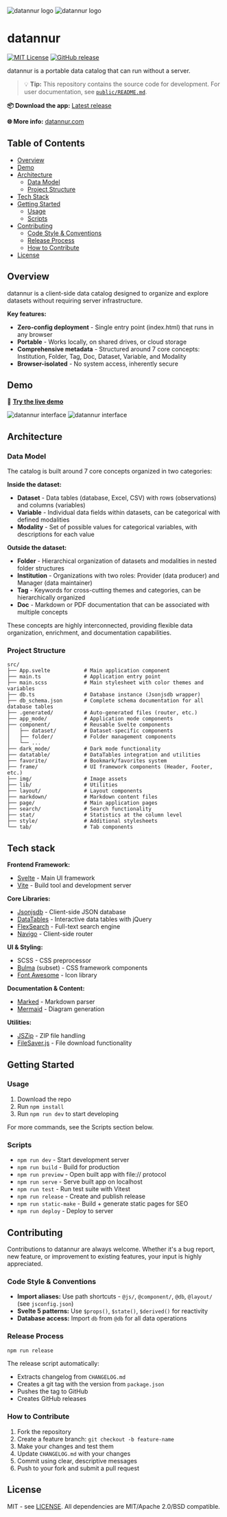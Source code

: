 ![datannur logo](./public/assets/main_banner_dark.png#gh-dark-mode-only)
![datannur logo](./public/assets/main_banner.png#gh-light-mode-only)

# datannur

[![MIT License](https://img.shields.io/badge/License-MIT-yellow.svg)](https://opensource.org/licenses/MIT)
[![GitHub release](https://img.shields.io/github/v/release/bassim-matar/datannur?color=blue)](https://github.com/bassim-matar/datannur/releases)

datannur is a portable data catalog that can run without a server.

> 💡 **Tip:** This repository contains the source code for development. For user documentation, see [`public/README.md`](./public/README.md).

**📦 Download the app:** [Latest release](https://github.com/bassim-matar/datannur/releases/latest/download/datannur-app-latest.zip)

**🌐 More info:** [datannur.com](https://datannur.com)

## Table of Contents

- [Overview](#overview)
- [Demo](#demo)
- [Architecture](#architecture)
  - [Data Model](#data-model)
  - [Project Structure](#project-structure)
- [Tech Stack](#tech-stack)
- [Getting Started](#getting-started)
  - [Usage](#usage)
  - [Scripts](#scripts)
- [Contributing](#contributing)
  - [Code Style & Conventions](#code-style--conventions)
  - [Release Process](#release-process)
  - [How to Contribute](#how-to-contribute)
- [License](#license)

## Overview

datannur is a client-side data catalog designed to organize and explore datasets without requiring server infrastructure.

**Key features:**

- **Zero-config deployment** - Single entry point (index.html) that runs in any browser
- **Portable** - Works locally, on shared drives, or cloud storage
- **Comprehensive metadata** - Structured around 7 core concepts: Institution, Folder, Tag, Doc, Dataset, Variable, and Modality
- **Browser-isolated** - No system access, inherently secure

## Demo

🚀 **[Try the live demo](https://bassim-matar.github.io/datannur/)**

![datannur interface](./public/assets/about_page/dossier_sitg_tab_dataset_dark.webp#gh-dark-mode-only)
![datannur interface](./public/assets/about_page/dossier_sitg_tab_dataset.webp#gh-light-mode-only)

## Architecture

### Data Model

The catalog is built around 7 core concepts organized in two categories:

**Inside the dataset:**

- **Dataset** - Data tables (database, Excel, CSV) with rows (observations) and columns (variables)
- **Variable** - Individual data fields within datasets, can be categorical with defined modalities
- **Modality** - Set of possible values for categorical variables, with descriptions for each value

**Outside the dataset:**

- **Folder** - Hierarchical organization of datasets and modalities in nested folder structures
- **Institution** - Organizations with two roles: Provider (data producer) and Manager (data maintainer)
- **Tag** - Keywords for cross-cutting themes and categories, can be hierarchically organized
- **Doc** - Markdown or PDF documentation that can be associated with multiple concepts

These concepts are highly interconnected, providing flexible data organization, enrichment, and documentation capabilities.

### Project Structure

```
src/
├── App.svelte           # Main application component
├── main.ts              # Application entry point
├── main.scss            # Main stylesheet with color themes and variables
├── db.ts                # Database instance (Jsonjsdb wrapper)
├── db_schema.json       # Complete schema documentation for all database tables
├── .generated/          # Auto-generated files (router, etc.)
├── app_mode/            # Application mode components
├── component/           # Reusable Svelte components
│   ├── dataset/         # Dataset-specific components
│   ├── folder/          # Folder management components
│   └── ...
├── dark_mode/           # Dark mode functionality
├── datatable/           # DataTables integration and utilities
├── favorite/            # Bookmark/favorites system
├── frame/               # UI framework components (Header, Footer, etc.)
├── img/                 # Image assets
├── lib/                 # Utilities
├── layout/              # Layout components
├── markdown/            # Markdown content files
├── page/                # Main application pages
├── search/              # Search functionality
├── stat/                # Statistics at the column level
├── style/               # Additional stylesheets
└── tab/                 # Tab components
```

## Tech stack

**Frontend Framework:**

- [Svelte](https://github.com/sveltejs/svelte) - Main UI framework
- [Vite](https://github.com/vitejs/vite) - Build tool and development server

**Core Libraries:**

- [Jsonjsdb](https://github.com/bassim-matar/jsonjsdb) - Client-side JSON database
- [DataTables](https://datatables.net) - Interactive data tables with jQuery
- [FlexSearch](https://github.com/nextapps-de/flexsearch) - Full-text search engine
- [Navigo](https://github.com/krasimir/navigo) - Client-side router

**UI & Styling:**

- SCSS - CSS preprocessor
- [Bulma](https://github.com/jgthms/bulma) (subset) - CSS framework components
- [Font Awesome](https://fontawesome.com) - Icon library

**Documentation & Content:**

- [Marked](https://github.com/markedjs/marked) - Markdown parser
- [Mermaid](https://github.com/mermaid-js/mermaid) - Diagram generation

**Utilities:**

- [JSZip](https://github.com/Stuk/jszip) - ZIP file handling
- [FileSaver.js](https://github.com/eligrey/FileSaver.js) - File download functionality

## Getting Started

### Usage

1. Download the repo
2. Run `npm install`
3. Run `npm run dev` to start developing

For more commands, see the Scripts section below.

### Scripts

- `npm run dev` - Start development server
- `npm run build` - Build for production
- `npm run preview` - Open built app with file:// protocol
- `npm run serve` - Serve built app on localhost
- `npm run test` - Run test suite with Vitest
- `npm run release` - Create and publish release
- `npm run static-make` - Build + generate static pages for SEO
- `npm run deploy` - Deploy to server

## Contributing

Contributions to datannur are always welcome. Whether it's a bug report, new feature, or improvement to existing features, your input is highly appreciated.

### Code Style & Conventions

- **Import aliases:** Use path shortcuts - `@js/`, `@component/`, `@db`, `@layout/` (see `jsconfig.json`)
- **Svelte 5 patterns:** Use `$props()`, `$state()`, `$derived()` for reactivity
- **Database access:** Import `db` from `@db` for all data operations

### Release Process

```bash
npm run release
```

The release script automatically:

- Extracts changelog from `CHANGELOG.md`
- Creates a git tag with the version from `package.json`
- Pushes the tag to GitHub
- Creates GitHub releases

### How to Contribute

1. Fork the repository
2. Create a feature branch: `git checkout -b feature-name`
3. Make your changes and test them
4. Update `CHANGELOG.md` with your changes
5. Commit using clear, descriptive messages
6. Push to your fork and submit a pull request

## License

MIT - see [LICENSE](LICENSE). All dependencies are MIT/Apache 2.0/BSD compatible.
